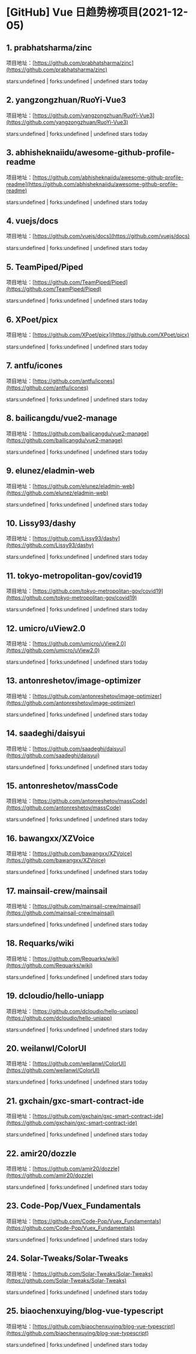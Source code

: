 # [GitHub] Vue 日趋势榜项目(2021-12-05)

## 1. prabhatsharma/zinc 

项目地址：[https://github.com/prabhatsharma/zinc](https://github.com/prabhatsharma/zinc)

stars:undefined | forks:undefined | undefined stars today 



## 2. yangzongzhuan/RuoYi-Vue3 

项目地址：[https://github.com/yangzongzhuan/RuoYi-Vue3](https://github.com/yangzongzhuan/RuoYi-Vue3)

stars:undefined | forks:undefined | undefined stars today 



## 3. abhisheknaiidu/awesome-github-profile-readme 

项目地址：[https://github.com/abhisheknaiidu/awesome-github-profile-readme](https://github.com/abhisheknaiidu/awesome-github-profile-readme)

stars:undefined | forks:undefined | undefined stars today 



## 4. vuejs/docs 

项目地址：[https://github.com/vuejs/docs](https://github.com/vuejs/docs)

stars:undefined | forks:undefined | undefined stars today 



## 5. TeamPiped/Piped 

项目地址：[https://github.com/TeamPiped/Piped](https://github.com/TeamPiped/Piped)

stars:undefined | forks:undefined | undefined stars today 



## 6. XPoet/picx 

项目地址：[https://github.com/XPoet/picx](https://github.com/XPoet/picx)

stars:undefined | forks:undefined | undefined stars today 



## 7. antfu/icones 

项目地址：[https://github.com/antfu/icones](https://github.com/antfu/icones)

stars:undefined | forks:undefined | undefined stars today 



## 8. bailicangdu/vue2-manage 

项目地址：[https://github.com/bailicangdu/vue2-manage](https://github.com/bailicangdu/vue2-manage)

stars:undefined | forks:undefined | undefined stars today 



## 9. elunez/eladmin-web 

项目地址：[https://github.com/elunez/eladmin-web](https://github.com/elunez/eladmin-web)

stars:undefined | forks:undefined | undefined stars today 



## 10. Lissy93/dashy 

项目地址：[https://github.com/Lissy93/dashy](https://github.com/Lissy93/dashy)

stars:undefined | forks:undefined | undefined stars today 



## 11. tokyo-metropolitan-gov/covid19 

项目地址：[https://github.com/tokyo-metropolitan-gov/covid19](https://github.com/tokyo-metropolitan-gov/covid19)

stars:undefined | forks:undefined | undefined stars today 



## 12. umicro/uView2.0 

项目地址：[https://github.com/umicro/uView2.0](https://github.com/umicro/uView2.0)

stars:undefined | forks:undefined | undefined stars today 



## 13. antonreshetov/image-optimizer 

项目地址：[https://github.com/antonreshetov/image-optimizer](https://github.com/antonreshetov/image-optimizer)

stars:undefined | forks:undefined | undefined stars today 



## 14. saadeghi/daisyui 

项目地址：[https://github.com/saadeghi/daisyui](https://github.com/saadeghi/daisyui)

stars:undefined | forks:undefined | undefined stars today 



## 15. antonreshetov/massCode 

项目地址：[https://github.com/antonreshetov/massCode](https://github.com/antonreshetov/massCode)

stars:undefined | forks:undefined | undefined stars today 



## 16. bawangxx/XZVoice 

项目地址：[https://github.com/bawangxx/XZVoice](https://github.com/bawangxx/XZVoice)

stars:undefined | forks:undefined | undefined stars today 



## 17. mainsail-crew/mainsail 

项目地址：[https://github.com/mainsail-crew/mainsail](https://github.com/mainsail-crew/mainsail)

stars:undefined | forks:undefined | undefined stars today 



## 18. Requarks/wiki 

项目地址：[https://github.com/Requarks/wiki](https://github.com/Requarks/wiki)

stars:undefined | forks:undefined | undefined stars today 



## 19. dcloudio/hello-uniapp 

项目地址：[https://github.com/dcloudio/hello-uniapp](https://github.com/dcloudio/hello-uniapp)

stars:undefined | forks:undefined | undefined stars today 



## 20. weilanwl/ColorUI 

项目地址：[https://github.com/weilanwl/ColorUI](https://github.com/weilanwl/ColorUI)

stars:undefined | forks:undefined | undefined stars today 



## 21. gxchain/gxc-smart-contract-ide 

项目地址：[https://github.com/gxchain/gxc-smart-contract-ide](https://github.com/gxchain/gxc-smart-contract-ide)

stars:undefined | forks:undefined | undefined stars today 



## 22. amir20/dozzle 

项目地址：[https://github.com/amir20/dozzle](https://github.com/amir20/dozzle)

stars:undefined | forks:undefined | undefined stars today 



## 23. Code-Pop/Vuex_Fundamentals 

项目地址：[https://github.com/Code-Pop/Vuex_Fundamentals](https://github.com/Code-Pop/Vuex_Fundamentals)

stars:undefined | forks:undefined | undefined stars today 



## 24. Solar-Tweaks/Solar-Tweaks 

项目地址：[https://github.com/Solar-Tweaks/Solar-Tweaks](https://github.com/Solar-Tweaks/Solar-Tweaks)

stars:undefined | forks:undefined | undefined stars today 



## 25. biaochenxuying/blog-vue-typescript 

项目地址：[https://github.com/biaochenxuying/blog-vue-typescript](https://github.com/biaochenxuying/blog-vue-typescript)

stars:undefined | forks:undefined | undefined stars today 



